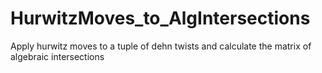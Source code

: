 # HurwitzMoves_to_AlgIntersections
Apply hurwitz moves to a tuple of dehn twists and calculate the matrix of algebraic intersections

